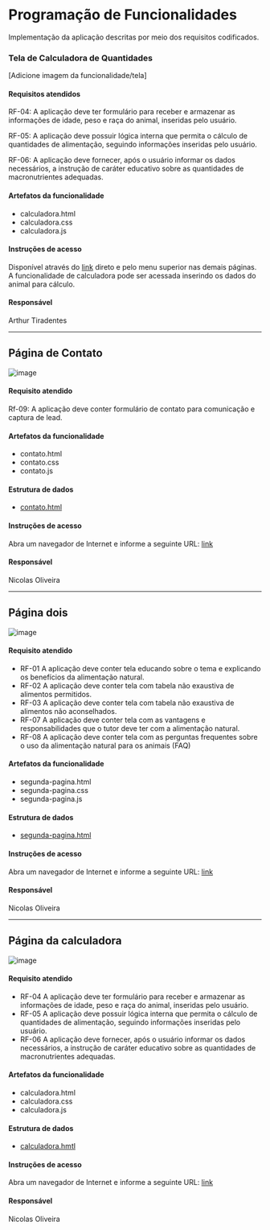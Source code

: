 # Programação de Funcionalidades

Implementação da aplicação descritas por meio dos requisitos codificados. 


### Tela de Calculadora de Quantidades

[Adicione imagem da funcionalidade/tela]


#### Requisitos atendidos

RF-04:	A aplicação deve ter formulário para receber e armazenar as informações de idade, peso e raça do animal, inseridas pelo usuário.

RF-05:	A aplicação deve possuir lógica interna que permita o cálculo de quantidades de alimentação, seguindo informações inseridas pelo usuário.

RF-06:	A aplicação deve fornecer, após o usuário informar os dados necessários, a instrução de caráter educativo sobre as quantidades de macronutrientes adequadas.


#### Artefatos da funcionalidade

* calculadora.html
* calculadora.css
* calculadora.js

#### Instruções de acesso

Disponível através do [link](https://icei-puc-minas-pmv-ads.github.io/pmv-ads-2024-1-e1-proj-web-t11-pmv-ads-2024-1-e1-proj-nutricao/codigo-fonte/src/calculadora/calculadora) direto e pelo menu superior nas demais páginas.
A funcionalidade de calculadora pode ser acessada inserindo os dados do animal para cálculo.

#### Responsável

Arthur Tiradentes

  
  

  
  



____________________________________________________________________________________________________________________________

## Página de Contato

![image](https://github.com/ICEI-PUC-Minas-PMV-ADS/pmv-ads-2024-1-e1-proj-web-t11-pmv-ads-2024-1-e1-proj-nutricao/assets/122795589/4b416487-684c-465a-89ce-dbe810ba11c5)



#### Requisito atendido

Rf-09: A aplicação deve conter formulário de contato para comunicação e captura de lead.


#### Artefatos da funcionalidade

* contato.html
* contato.css
* contato.js

####  Estrutura de dados

* [contato.html](https://icei-puc-minas-pmv-ads.github.io/pmv-ads-2024-1-e1-proj-web-t11-pmv-ads-2024-1-e1-proj-nutricao/codigo-fonte/src/contato/contato.html)


#### Instruções de acesso

Abra um navegador de Internet e informe a seguinte URL: [link]( https://icei-puc-minas-pmv-ads.github.io/pmv-ads-2024-1-e1-proj-web-t11-pmv-ads-2024-1-e1-proj-nutricao/codigo-fonte/src/contato/contato.html)


#### Responsável

Nicolas Oliveira


____________________________________________________________________________________________________________________________

## Página dois

![image](https://github.com/ICEI-PUC-Minas-PMV-ADS/pmv-ads-2024-1-e1-proj-web-t11-pmv-ads-2024-1-e1-proj-nutricao/assets/122795589/9e9beda0-0bf1-40fd-b1b7-692a5aa86e5f)




#### Requisito atendido

* RF-01	A aplicação deve conter tela educando sobre o tema e explicando os benefícios da alimentação natural.	
* RF-02	A aplicação deve conter tela com tabela não exaustiva de alimentos permitidos.	
* RF-03	A aplicação deve conter tela com tabela não exaustiva de alimentos não aconselhados.
* RF-07	A aplicação deve conter tela com as vantagens e responsabilidades que o tutor deve ter com a alimentação natural.
* RF-08	A aplicação deve conter tela com as perguntas frequentes sobre o uso da alimentação natural para os animais (FAQ)


#### Artefatos da funcionalidade

* segunda-pagina.html
* segunda-pagina.css
* segunda-pagina.js

####  Estrutura de dados

* [segunda-pagina.html](https://icei-puc-minas-pmv-ads.github.io/pmv-ads-2024-1-e1-proj-web-t11-pmv-ads-2024-1-e1-proj-nutricao/codigo-fonte/src/acompanhamentos/acompanhamentos.html)


#### Instruções de acesso

Abra um navegador de Internet e informe a seguinte URL: [link](:https://icei-puc-minas-pmv-ads.github.io/pmv-ads-2024-1-e1-proj-web-t11-pmv-ads-2024-1-e1-proj-nutricao/codigo-fonte/src/acompanhamentos/acompanhamentos.html)


#### Responsável

Nicolas Oliveira
____________________________________________________________________________________________________________________________

## Página da calculadora

![image](https://github.com/ICEI-PUC-Minas-PMV-ADS/pmv-ads-2024-1-e1-proj-web-t11-pmv-ads-2024-1-e1-proj-nutricao/assets/122795589/178cd9fc-08ee-4236-9ddd-ea2b7b4a487f)





#### Requisito atendido

* RF-04	A aplicação deve ter formulário para receber e armazenar as informações de idade, peso e raça do animal, inseridas pelo usuário.	
* RF-05	A aplicação deve possuir lógica interna que permita o cálculo de quantidades de alimentação, seguindo informações inseridas pelo usuário.	
* RF-06	A aplicação deve fornecer, após o usuário informar os dados necessários, a instrução de caráter educativo sobre as quantidades de macronutrientes adequadas.	

#### Artefatos da funcionalidade

* calculadora.html
* calculadora.css
* calculadora.js

####  Estrutura de dados

* [calculadora.hmtl](https://icei-puc-minas-pmv-ads.github.io/pmv-ads-2024-1-e1-proj-web-t11-pmv-ads-2024-1-e1-proj-nutricao/codigo-fonte/src/acompanhamentos/acompanhamentos.html)


#### Instruções de acesso

Abra um navegador de Internet e informe a seguinte URL: [link](https://icei-puc-minas-pmv-ads.github.io/pmv-ads-2024-1-e1-proj-web-t11-pmv-ads-2024-1-e1-proj-nutricao/codigo-fonte/src/acompanhamentos/acompanhamentos.html)


#### Responsável

Nicolas Oliveira






